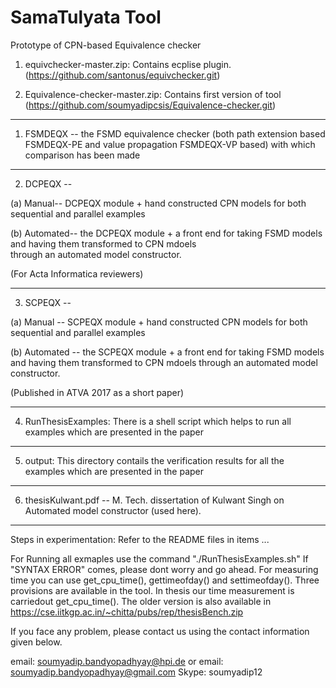 # SamaTulyata Tool
Prototype of CPN-based Equivalence checker


1. equivchecker-master.zip: Contains ecplise plugin.(https://github.com/santonus/equivchecker.git)

2. Equivalence-checker-master.zip: Contains first version of tool (https://github.com/soumyadipcsis/Equivalence-checker.git)

*********************************************************************************************************************************
1. FSMDEQX -- the FSMD equivalence checker (both path extension based FSMDEQX-PE and value propagation FSMDEQX-VP based) 
   with which comparison has been made
***********************************************************************************************************************************
2. DCPEQX -- 

(a) Manual-- DCPEQX module + hand constructed CPN models for both sequential and parallel examples 
   
(b) Automated-- the DCPEQX module + a front end for taking FSMD models and having them transformed to CPN mdoels     
   through an automated model constructor.

(For Acta Informatica reviewers)
************************************************************************************************************************************
3. SCPEQX -- 

(a) Manual -- SCPEQX module + hand constructed CPN models for both sequential and parallel examples 
   
(b) Automated -- the SCPEQX module + a front end for taking FSMD models and having them transformed to CPN mdoels 
   through an automated model constructor.

(Published in ATVA 2017 as a short paper)
************************************************************************************************************************************
4. RunThesisExamples: There is a shell script which helps to run all examples which are presented in the paper
************************************************************************************************************************************
5. output: This directory contails the verification results for all the examples which are presented in the paper
************************************************************************************************************************************
6. thesisKulwant.pdf -- M. Tech. dissertation of Kulwant Singh on Automated model constructor (used here).
************************************************************************************************************************************

Steps in experimentation: Refer to the README files in items ...

For Running all exmaples use the command "./RunThesisExamples.sh" 
If "SYNTAX ERROR" comes, please dont worry and go ahead.
For measuring time you can use get_cpu_time(), gettimeofday() and settimeofday().
Three provisions are available in the tool.
In thesis our time measurement is carriedout get_cpu_time().
The older version is also available in 
https://cse.iitkgp.ac.in/~chitta/pubs/rep/thesisBench.zip

If you face any problem, please contact us using the contact information given below. 

email: soumyadip.bandyopadhyay@hpi.de or 
email: soumyadip.bandyopadhyay@gmail.com
Skype: soumyadip12
